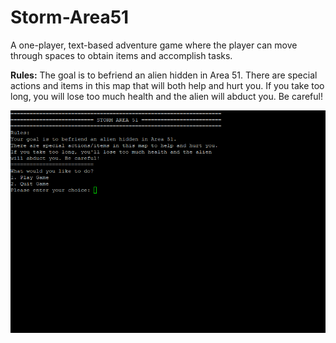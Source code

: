# Storm-Area51
A one-player, text-based adventure game where the player can move through spaces to obtain items and accomplish tasks.

**Rules:** The goal is to befriend an alien hidden in Area 51. There are special actions and items in this map that will both help and hurt you. If you take too long, you will lose too much health and the alien will abduct you. Be careful!

![Storm Area 51 Demo](https://github.com/kimela1/Storm-Area-51/blob/master/Playthrough.gif)

